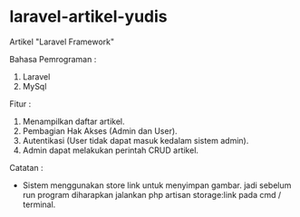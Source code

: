 # laravel-artikel-yudis
Artikel "Laravel Framework"

Bahasa Pemrograman :
1. Laravel
2. MySql

Fitur :
1. Menampilkan daftar artikel.
2. Pembagian Hak Akses (Admin dan User).
3. Autentikasi (User tidak dapat masuk kedalam sistem admin).
4. Admin dapat melakukan perintah CRUD artikel.

Catatan :
- Sistem menggunakan store link untuk menyimpan gambar. jadi sebelum run program diharapkan jalankan php artisan storage:link pada cmd / terminal.
